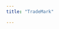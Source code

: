 ```yaml
---
title: "TradeMark"

---
```

<script setup lang="ts">
  import TheBrand from "@/views/brand/TheBrand.vue"
</script>

<TheBrand />
